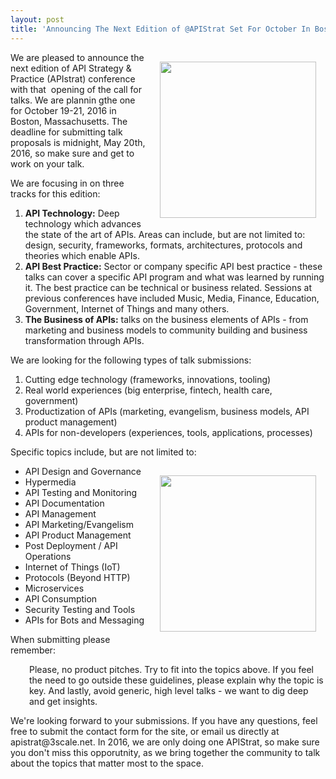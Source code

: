 ```yaml
---
layout: post
title: 'Announcing The Next Edition of @APIStrat Set For October In Boston'
---
```

<p><img style="padding: 15px;" src="http://kinlane-productions.s3.amazonaws.com/api-evangelist-site/blog/10559799583_7e0198fa99_z.jpg" alt="" width="250" align="right" /></p>
<p>We are pleased to announce the next edition of API Strategy &amp; Practice&nbsp;(APIstrat) conference with that &nbsp;opening of the&nbsp;call for talks. We are plannin gthe one for October 19-21, 2016 in Boston, Massachusetts. The deadline for submitting talk proposals is midnight, May 20th, 2016, so make sure and get to work on your talk.</p>
<p>We are focusing in on three tracks for this edition:</p>
<ol>
<li><strong>API Technology:</strong> Deep technology which advances the state of the art of APIs. Areas can include, but are not limited to: design, security, frameworks, formats, architectures, protocols and theories which enable APIs.</li>
<li><strong>API Best Practice:</strong> Sector or company specific API best practice - these talks can cover a specific API program and what was learned by running it. The best practice can be technical or business related. Sessions at previous conferences have included Music, Media, Finance, Education, Government, Internet of Things and many others.</li>
<li><strong>The Business of APIs:</strong> talks on the business elements of APIs - from marketing and business models to community building and business transformation through APIs.</li>
</ol>
<p>We are looking for the following types of talk submissions:</p>
<ol>
<li>Cutting edge technology (frameworks, innovations, tooling)&nbsp;</li>
<li>Real world experiences (big enterprise, fintech, health care, government)&nbsp;</li>
<li>Productization of APIs (marketing, evangelism, business models, API product management)&nbsp;</li>
<li>APIs for non-developers (experiences, tools, applications, processes)</li>
</ol>
<p>Specific topics include, but are not limited to:</p>
<p><img style="padding: 15px;" src="http://kinlane-productions.s3.amazonaws.com/api-evangelist-site/blog/13488538434_fe5be6681b_z.jpg" alt="" width="250" align="right" /></p>
<ul>
<li>API Design and Governance&nbsp;</li>
<li>Hypermedia&nbsp;</li>
<li>API Testing and Monitoring&nbsp;</li>
<li>API Documentation&nbsp;</li>
<li>API Management&nbsp;</li>
<li>API Marketing/Evangelism&nbsp;</li>
<li>API Product Management&nbsp;</li>
<li>Post Deployment / API Operations&nbsp;</li>
<li>Internet of Things (IoT)&nbsp;</li>
<li>Protocols (Beyond HTTP)&nbsp;</li>
<li>Microservices&nbsp;</li>
<li>API Consumption&nbsp;</li>
<li>Security Testing and Tools&nbsp;</li>
<li>APIs for Bots and Messaging</li>
</ul>
<p>When submitting please remember:&nbsp;</p>
<p style="padding-left: 30px;">Please, no product pitches. Try to fit into the topics above. If you feel the need to go outside these guidelines, please explain why the topic is key. And lastly, avoid generic, high level talks - we want to dig deep and get insights.</p>
<p>We're looking forward to your submissions. If you have any questions, feel free to submit the contact form for the site, or email us directly at apistrat@3scale.net.&nbsp;In 2016, we are only doing one APIStrat, so make sure you don't miss this opporutnity, as we bring together the community to talk about the topics that matter most to the space.</p>